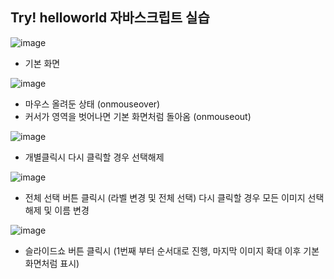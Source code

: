 Try! helloworld 자바스크립트 실습
---

![image](https://user-images.githubusercontent.com/104545906/214018964-52a855d6-f41c-4144-acf5-762e688d270e.png)
- 기본 화면

![image](https://user-images.githubusercontent.com/104545906/214019126-7c966cd9-1887-4aa0-b05e-05cf7298cebb.png)
- 마우스 올려둔 상태 (onmouseover)
- 커서가 영역을 벗어나면 기본 화면처럼 돌아옴 (onmouseout)

![image](https://user-images.githubusercontent.com/104545906/214019478-11b88f4b-6e30-4a92-8896-7e2d9f7f3580.png)
- 개별클릭시 다시 클릭할 경우 선택해제 

![image](https://user-images.githubusercontent.com/104545906/214019646-71de8609-51e5-4cd6-b684-34ec91e6683b.png)
- 전체 선택 버튼 클릭시 (라벨 변경 및 전체 선택) 다시 클릭할 경우 모든 이미지 선택해제 및 이름 변경

![image](https://user-images.githubusercontent.com/104545906/214019905-80775811-81ad-46bc-bb6f-0780136c29f6.png)
- 슬라이드쇼 버튼 클릭시 (1번째 부터 순서대로 진행, 마지막 이미지 확대 이후 기본 화면처럼 표시)
